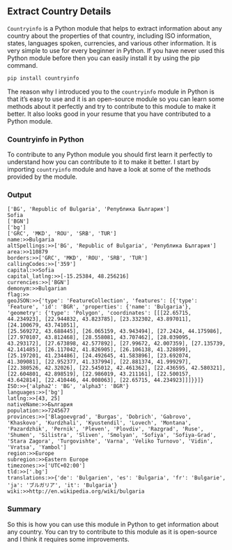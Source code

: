 ## Extract Country Details

`Countryinfo` is a Python module that helps to extract information about any country about the properties of that country, including ISO information, states, languages spoken, currencies, and various other information. It is very simple to use for every beginner in Python. If you have never used this Python module before then you can easily install it by using the pip command.

```py
pip install countryinfo
```

The reason why I introduced you to the `countryinfo` module in Python is that it’s easy to use and it is an open-source module so you can learn some methods about it perfectly and try to contribute to this module to make it better. It also looks good in your resume that you have contributed to a Python module.

### Countryinfo in Python

To contribute to any Python module you should first learn it perfectly to understand how you can contribute to it to make it better. I start by importing `countryinfo` module and have a look at some of the methods provided by the module.

### Output

```
['BG', 'Republic of Bulgaria', 'Република България']
Sofia
['BGN']
['bg']
['GRC', 'MKD', 'ROU', 'SRB', 'TUR']
name:>>Bulgaria
altSpellings:>>['BG', 'Republic of Bulgaria', 'Република България']
area:>>110879
borders:>>['GRC', 'MKD', 'ROU', 'SRB', 'TUR']
callingCodes:>>['359']
capital:>>Sofia
capital_latlng:>>[-15.25384, 48.256216]
currencies:>>['BGN']
demonym:>>Bulgarian
flag:>>
geoJSON:>>{'type': 'FeatureCollection', 'features': [{'type': 'Feature', 'id': 'BGR', 'properties': {'name': 'Bulgaria'}, 'geometry': {'type': 'Polygon', 'coordinates': [[[22.65715, 44.234923], [22.944832, 43.823785], [23.332302, 43.897011], [24.100679, 43.741051], 
[25.569272, 43.688445], [26.065159, 43.943494], [27.2424, 44.175986], [27.970107, 43.812468], [28.558081, 43.707462], [28.039095, 43.293172], [27.673898, 42.577892], [27.99672, 42.007359], [27.135739, 42.141485], [26.117042, 41.826905], [26.106138, 41.328899], [25.197201, 41.234486], [24.492645, 41.583896], [23.692074, 41.309081], [22.952377, 41.337994], [22.881374, 41.999297], [22.380526, 42.32026], [22.545012, 42.461362], [22.436595, 42.580321], [22.604801, 42.898519], [22.986019, 43.211161], [22.500157, 43.642814], [22.410446, 44.008063], [22.65715, 44.234923]]]}}]}
ISO:>>{'alpha2': 'BG', 'alpha3': 'BGR'}
languages:>>['bg']
latlng:>>[43, 25]
nativeName:>>България
population:>>7245677
provinces:>>['Blagoevgrad', 'Burgas', 'Dobrich', 'Gabrovo', 'Khaskovo', 'Kurdzhali', 'Kyustendil', 'Lovech', 'Montana', 'Pazardzhik', 'Pernik', 'Pleven', 'Plovdiv', 'Razgrad', 'Ruse', 'Shumen', 'Silistra', 'Sliven', 'Smolyan', 'Sofiya', 'Sofiya-Grad', 'Stara Zagora', 'Turgovishte', 'Varna', 'Veliko Turnovo', 'Vidin', 'Vratsa', 'Yambol']
region:>>Europe
subregion:>>Eastern Europe
timezones:>>['UTC+02:00']
tld:>>['.bg']
translations:>>{'de': 'Bulgarien', 'es': 'Bulgaria', 'fr': 'Bulgarie', 'ja': 'ブルガリア', 'it': 'Bulgaria'}
wiki:>>http://en.wikipedia.org/wiki/bulgaria
```

### Summary

So this is how you can use this module in Python to get information about any country. You can try to contribute to this module as it is open-source and I think it requires some improvements.